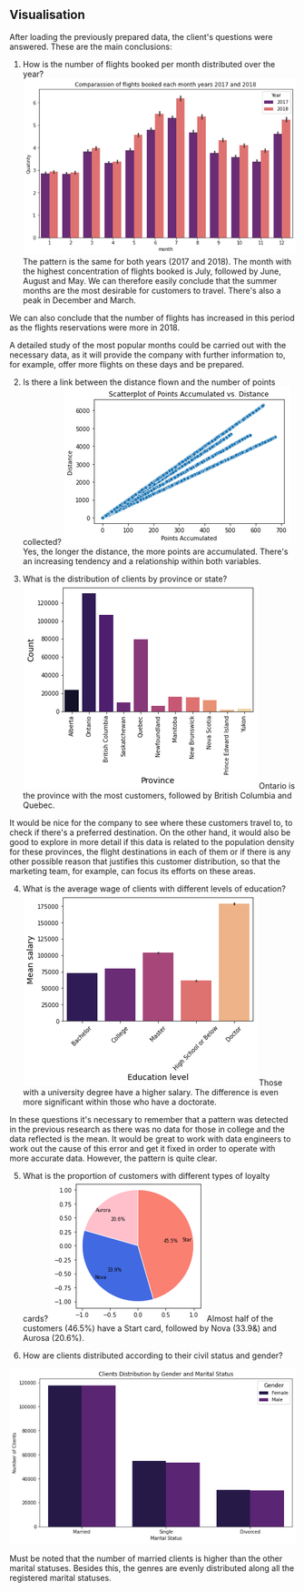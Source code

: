 ## Visualisation

After loading the previously prepared data, the client's questions were answered. These are the main conclusions: 

1. How is the number of flights booked per month distributed over the year?
![alt text](image.png)
The pattern is the same for both years (2017 and 2018). The month with the highest concentration of flights booked is July, followed by June, August and May. We can therefore easily conclude that the summer months are the most desirable for customers to travel. There's also a peak in December and March. 

We can also conclude that the number of flights has increased in this period as the flights reservations were more in 2018. 

A detailed study of the most popular months could be carried out with the necessary data, as it will provide the company with further information to, for example, offer more flights on these days and be prepared.

2. Is there a link between the distance flown and the number of points collected?
![alt text](image-1.png)
Yes, the longer the distance, the more points are accumulated. There's an increasing tendency and a relationship within both variables. 

3. What is the distribution of clients by province or state?
![alt text](image-2.png)
Ontario is the province with the most customers, followed by British Columbia and Quebec. 

It would be nice for the company to see where these customers travel to, to check if there's a preferred destination. On the other hand, it would also be good to explore in more detail if this data is related to the population density for these provinces, the flight destinations in each of them or if there is any other possible reason that justifies this customer distribution, so that the marketing team, for example, can focus its efforts on these areas. 

4. What is the average wage of clients with different levels of education?
![alt text](image-3.png)
Those with a university degree have a higher salary. The difference is even more significant within those who have a doctorate. 

In these questions it's necessary to remember that a pattern was detected in the previous research as there was no data for those in college and the data reflected is the mean. It would be great to work with data engineers to work out the cause of this error and get it fixed in order to operate with more accurate data. However, the pattern is quite clear. 

5. What is the proportion of customers with different types of loyalty cards?
![alt text](image-4.png)
Almost half of the customers (46.5%) have a Start card, followed by Nova (33.9&) and Aurosa (20.6%). 

6. How are clients distributed according to their civil status and gender?

![alt text](image-5.png)

Must be noted that the number of married clients is higher than the other marital statuses. Besides this, the genres are evenly distributed along all the registered marital statuses. 